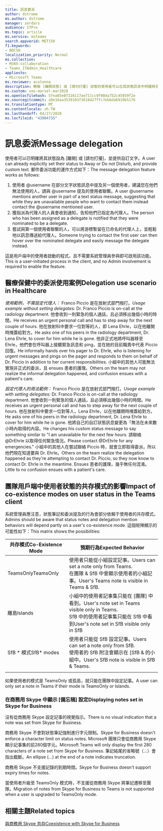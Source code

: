 ```yaml
---
title: 訊息委派
author: dstrome
ms.author: dstrome
manager: serdars
audience: ITPro
ms.topic: article
ms.service: msteams
search.appverid: MET150
f1.keywords:
- NOCSH
localization_priority: Normal
ms.collection:
- M365-collaboration
- Teams_ITAdmin_Healthcare
appliesto:
- Microsoft Teams
ms.reviewer: acolonna
description: 瞭解 [離開狀態] 或 [請勿打擾] 狀態的使用者可以在其狀態訊息中明確將另一個使用者設為代理人。
ms.custom: seo-marvel-mar2020
ms.openlocfilehash: 5fea05e8f316117ae711cc9f00da752c45959f2e
ms.sourcegitcommit: a9e16aa3539103f3618427ffc7ebbda6919b5176
ms.translationtype: MT
ms.contentlocale: zh-TW
ms.lasthandoff: 04/27/2020
ms.locfileid: "43904735"
---
```

# <a name="message-delegation"></a><span data-ttu-id="f6c6a-103">訊息委派</span><span class="sxs-lookup"><span data-stu-id="f6c6a-103">Message delegation</span></span>

<span data-ttu-id="f6c6a-104">使用者可以已明確將其狀態設為 [離開] 或 [請勿打擾]，並提供自訂文字。</span><span class="sxs-lookup"><span data-stu-id="f6c6a-104">A user can already explicitly set their status to Away or Do not Disturb, and provide custom text.</span></span> <span data-ttu-id="f6c6a-105">郵件委派功能的運作方式如下：</span><span class="sxs-lookup"><span data-stu-id="f6c6a-105">The message delegation feature works as follows:</span></span>

1. <span data-ttu-id="f6c6a-106">使用者 @username 在部分文字狀態訊息中提及另一個使用者，建議您在他們無法使用的人，請與 @username 提及的使用者聯繫。</span><span class="sxs-lookup"><span data-stu-id="f6c6a-106">A user @username mentions another user in part of a text status message, suggesting that while they are unavailable people who want to contact them instead contact the @username mentioned user.</span></span>
2. <span data-ttu-id="f6c6a-107">獲指派為代理人的人員會收到通知，告知他們已指定為代理人。</span><span class="sxs-lookup"><span data-stu-id="f6c6a-107">The person who has been assigned as a delegate is notified that they were nominated to be a delegate.</span></span>
3. <span data-ttu-id="f6c6a-108">嘗試與第一個使用者聯繫的人，可以將游標暫留在已命名的代理人上，並輕鬆地以訊息傳送給代理人。</span><span class="sxs-lookup"><span data-stu-id="f6c6a-108">Someone trying to contact the first user can then hover over the nominated delegate and easily message the delegate instead.</span></span>  

<span data-ttu-id="f6c6a-109">這是用戶端中的使用者啟動的程式，且不需要系統管理員參與即可啟用該功能。</span><span class="sxs-lookup"><span data-stu-id="f6c6a-109">This is a user-initiated process in the client, and no Admin involvement is required to enable the feature.</span></span> 

## <a name="delegation-use-scenario-in-healthcare"></a><span data-ttu-id="f6c6a-110">醫療保健中的委派使用案例</span><span class="sxs-lookup"><span data-stu-id="f6c6a-110">Delegation use scenario in Healthcare</span></span>

<span data-ttu-id="f6c6a-111">*使用範例，不需設定代理人：* Franco Piccio 是在放射式部門撥打。</span><span class="sxs-lookup"><span data-stu-id="f6c6a-111">*Usage example without setting delegates:*  Dr. Franco Piccio is on-call at the radiology department.</span></span> <span data-ttu-id="f6c6a-112">他會收到一則緊急的個人通話，且必須移出幾個小時的時間。</span><span class="sxs-lookup"><span data-stu-id="f6c6a-112">He receives an urgent personal call and has to step away for the next couple of hours.</span></span> <span data-ttu-id="f6c6a-113">他在放射科中要求一位對等的人，即 Lena Ehrle，以在他離開時掩蓋給對方。</span><span class="sxs-lookup"><span data-stu-id="f6c6a-113">He asks one of his peers in the radiology department, Dr. Lena Ehrle, to cover for him while he is gone.</span></span> <span data-ttu-id="f6c6a-114">他非正式地將呼叫器移至 Ehrle，他們會在呼叫器上接聽緊急訊息和 ping，並在她的目前職責中代表 Piccio 回復。</span><span class="sxs-lookup"><span data-stu-id="f6c6a-114">He informally hands over his pager to Dr. Ehrle, who is listening for urgent messages and pings on the pager and responds to them on behalf of Dr. Piccio in addition to her current responsibilities.</span></span> <span data-ttu-id="f6c6a-115">小組中的其他人可能無法實現非正式的委派，且 ensues 患者的護理。</span><span class="sxs-lookup"><span data-stu-id="f6c6a-115">Others on the team may not realize the informal delegation happened, and confusion ensues with a patient's care.</span></span>

<span data-ttu-id="f6c6a-116">*設定代理人的用法範例：* Franco Piccio 是在放射式部門撥打。</span><span class="sxs-lookup"><span data-stu-id="f6c6a-116">*Usage example with setting delegates:* Dr. Franco Piccio is on-call at the radiology department.</span></span> <span data-ttu-id="f6c6a-117">他會收到一則緊急的個人通話，且必須移出幾個小時的時間。</span><span class="sxs-lookup"><span data-stu-id="f6c6a-117">He receives an urgent personal call and has to step away for the next couple of hours.</span></span> <span data-ttu-id="f6c6a-118">他在放射科中要求一位對等人，Lena Ehrle，以在他離開時掩蓋給對方。</span><span class="sxs-lookup"><span data-stu-id="f6c6a-118">He asks one of his peers in the radiology department, Dr. Lena Ehrle to cover for him while he is gone.</span></span> <span data-ttu-id="f6c6a-119">他將自己的自訂狀態訊息變更為「無法在未來數小時內取得的內容。</span><span class="sxs-lookup"><span data-stu-id="f6c6a-119">He changes his custom status message to say something similar to "I am unavailable for the next few hours.</span></span> <span data-ttu-id="f6c6a-120">請聯絡 @DrEhrle 以取得任何緊急情況。</span><span class="sxs-lookup"><span data-stu-id="f6c6a-120">Please contact @DrEhrle for any emergencies."</span></span>  <span data-ttu-id="f6c6a-121">小組中的其他人在嘗試聯絡 Piccio 時，就會立即取得委派，所以他們現在知道要與 Dr. Ehrle。</span><span class="sxs-lookup"><span data-stu-id="f6c6a-121">Others on the team realize the delegation happened as they're attempting to contact Dr. Piccio, so they now know to contact Dr. Ehrle in the meantime.</span></span> <span data-ttu-id="f6c6a-122">Ensues 患者的護理，幾乎無任何混淆。</span><span class="sxs-lookup"><span data-stu-id="f6c6a-122">Little to no confusion ensues with a patient's care.</span></span>

## <a name="impact-of-co-existence-modes-on-user-status-in-the-teams-client"></a><span data-ttu-id="f6c6a-123">團隊用戶端中使用者狀態的共存模式的影響</span><span class="sxs-lookup"><span data-stu-id="f6c6a-123">Impact of co-existence modes on user status in the Teams client</span></span>

<span data-ttu-id="f6c6a-124">系統管理員應注意，狀態筆記和委派提及的行為會部分依賴于使用者的共存模式。</span><span class="sxs-lookup"><span data-stu-id="f6c6a-124">Admins should be aware that status notes and delegation mention behaviors will depend partly on a user's co-existence mode.</span></span> <span data-ttu-id="f6c6a-125">這個矩陣顯示的可能性如下：</span><span class="sxs-lookup"><span data-stu-id="f6c6a-125">This matrix shows the possibilities:</span></span>

|<span data-ttu-id="f6c6a-126">共存模式</span><span class="sxs-lookup"><span data-stu-id="f6c6a-126">Co-Existence Mode</span></span> | <span data-ttu-id="f6c6a-127">預期行為</span><span class="sxs-lookup"><span data-stu-id="f6c6a-127">Expected Behavior</span></span>|
|---|---|
|<span data-ttu-id="f6c6a-128">TeamsOnly</span><span class="sxs-lookup"><span data-stu-id="f6c6a-128">TeamsOnly</span></span> |<span data-ttu-id="f6c6a-129">使用者只能從小組設定記事。</span><span class="sxs-lookup"><span data-stu-id="f6c6a-129">Users can set a note only from Teams.</span></span> <br> <span data-ttu-id="f6c6a-130">在團隊 & SfB 中會顯示使用者的小組記事。</span><span class="sxs-lookup"><span data-stu-id="f6c6a-130">User's Teams note is visible in Teams & SfB.</span></span> |
|<span data-ttu-id="f6c6a-131">離島</span><span class="sxs-lookup"><span data-stu-id="f6c6a-131">Islands</span></span> | <span data-ttu-id="f6c6a-132">小組中的使用者記事集只能在 [團隊] 中看到。</span><span class="sxs-lookup"><span data-stu-id="f6c6a-132">User's note set in Teams visible only in Teams.</span></span> <br> <span data-ttu-id="f6c6a-133">SfB 中的使用者記事集只能在 SfB 中看到</span><span class="sxs-lookup"><span data-stu-id="f6c6a-133">User's note set in SfB visible only in SfB</span></span> |
|<span data-ttu-id="f6c6a-134">SfB \* 模式</span><span class="sxs-lookup"><span data-stu-id="f6c6a-134">SfB\* modes</span></span> | <span data-ttu-id="f6c6a-135">使用者只能從 SfB 設定記事。</span><span class="sxs-lookup"><span data-stu-id="f6c6a-135">Users can set a note only from SfB.</span></span> <br> <span data-ttu-id="f6c6a-136">使用者的 SfB 附注會顯示在 [SfB & 的小組中。</span><span class="sxs-lookup"><span data-stu-id="f6c6a-136">User's SfB note is visible in SfB & Teams.</span></span>  |
|||

<span data-ttu-id="f6c6a-137">如果使用者的模式是 TeamsOnly 或孤島，就只能在團隊中設定記事。</span><span class="sxs-lookup"><span data-stu-id="f6c6a-137">A user can only set a note in Teams if their mode is TeamsOnly or Islands.</span></span>  

### <a name="displaying-notes-set-in-skype-for-business"></a><span data-ttu-id="f6c6a-138">在商務用 Skype 中顯示 [備忘稿] 設定</span><span class="sxs-lookup"><span data-stu-id="f6c6a-138">Displaying notes set in Skype for Business</span></span>
  
<span data-ttu-id="f6c6a-139">沒有從商務用 Skype 設定記事的視覺指示。</span><span class="sxs-lookup"><span data-stu-id="f6c6a-139">There is no visual indication that a note was set from Skype for Business.</span></span>

<span data-ttu-id="f6c6a-140">商務用 Skype 不會對狀態筆記強制進行字元限制。</span><span class="sxs-lookup"><span data-stu-id="f6c6a-140">Skype for Business doesn't enforce a character limit on status notes.</span></span> <span data-ttu-id="f6c6a-141">Microsoft 團隊只會從商務用 Skype 顯示記事集的前280個字元。</span><span class="sxs-lookup"><span data-stu-id="f6c6a-141">Microsoft Teams will only display the first 280 characters of a note set from Skype for Business.</span></span> <span data-ttu-id="f6c6a-142">筆記結尾的省略號（...）會指出截斷。</span><span class="sxs-lookup"><span data-stu-id="f6c6a-142">An ellipse (…) at the end of a note indicates truncation.</span></span>
  
<span data-ttu-id="f6c6a-143">商務用 Skype 不支援記錄的到期時間。</span><span class="sxs-lookup"><span data-stu-id="f6c6a-143">Skype for Business doesn't support expiry times for notes.</span></span>

<span data-ttu-id="f6c6a-144">當使用者升級至 TeamsOnly 模式時，不支援從商務用 Skype 將筆記遷移至團隊。</span><span class="sxs-lookup"><span data-stu-id="f6c6a-144">Migration of notes from Skype for Business to Teams is not supported when a user is upgraded to TeamsOnly mode.</span></span>

## <a name="related-topics"></a><span data-ttu-id="f6c6a-145">相關主題</span><span class="sxs-lookup"><span data-stu-id="f6c6a-145">Related topics</span></span>

[<span data-ttu-id="f6c6a-146">與商務用 Skype 共存</span><span class="sxs-lookup"><span data-stu-id="f6c6a-146">Coexistence with Skype for Business</span></span>](../../coexistence-chat-calls-presence.md)
